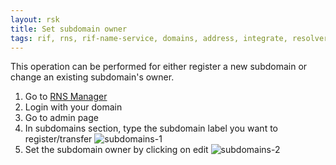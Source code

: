 ```yaml
---
layout: rsk
title: Set subdomain owner
tags: rif, rns, rif-name-service, domains, address, integrate, resolver, node, sdk, libraries, infrastructure, protocols, mvp, design, rbtc, defi, decentralized, quick-start, guides, tutorial, networks, dapps, tools, rsk, ethereum, smart-contracts, install, get-started, how-to, mainnet, testnet, contracts, wallets, web3, crypto
---
```


This operation can be performed for either register a new subdomain or change an existing subdomain's owner.

1. Go to [RNS Manager](https://manager.rns.rifos.org)
2. Login with your domain
3. Go to admin page
4. In subdomains section, type the subdomain label you want to register/transfer
  ![subdomains-1](/assets/img/rns/subdomains-1.png)
5. Set the subdomain owner by clicking on edit
  ![subdomains-2](/assets/img/rns/subdomains-2.png)
